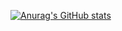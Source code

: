 [![Anurag's GitHub stats](https://github-readme-stats-jet-tau-38.vercel.app/api?username=Kopydy)](https://github.com/Kopydy/github-readme-stats)

